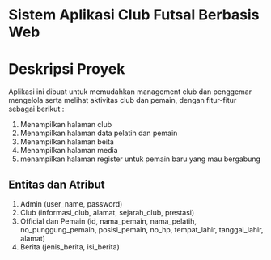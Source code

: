 # Sistem Aplikasi Club Futsal Berbasis Web

# Deskripsi Proyek
Aplikasi ini dibuat untuk memudahkan management club dan penggemar mengelola serta melihat aktivitas club dan pemain, dengan fitur-fitur sebagai berikut :
1. Menampilkan halaman club 
2. Menampilkan halaman data pelatih dan pemain 
3. Menampilkan halaman beita
4. Menampilkan halaman media
5. menampilkan halaman register untuk pemain baru yang mau bergabung


## Entitas dan Atribut
1. Admin (user_name, password)
2. Club (informasi_club, alamat, sejarah_club, prestasi)
3. Official dan Pemain (id, nama_pemain, nama_pelatih, no_punggung_pemain, posisi_pemain, no_hp, tempat_lahir, tanggal_lahir, alamat)
4. Berita (jenis_berita, isi_berita)


